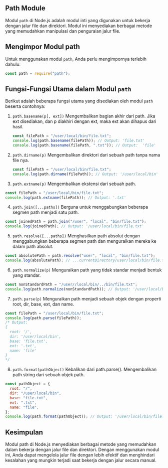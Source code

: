 ## Path Module

Modul `path` di Node.js adalah modul inti yang digunakan untuk bekerja dengan jalur file dan direktori. Modul ini menyediakan berbagai metode yang memudahkan manipulasi dan penguraian jalur file.

## Mengimpor Modul path

Untuk menggunakan modul `path`, Anda perlu mengimpornya terlebih dahulu:

```js
const path = require("path");
```

## Fungsi-Fungsi Utama dalam Modul `path`

Berikut adalah beberapa fungsi utama yang disediakan oleh modul `path` beserta contohnya:

1. `path.basename(p[, ext])`
   Mengembalikan bagian akhir dari path. Jika ext disediakan, dan p diakhiri dengan ext, maka ext akan dihapus dari hasil.

   ```js
   const filePath = "/user/local/bin/file.txt";
   console.log(path.basename(filePath)); // Output: 'file.txt'
   console.log(path.basename(filePath, ".txt")); // Output:  'file'
   ```

2. `path.dirname(p)`
   Mengembalikan direktori dari sebuah path tanpa nama file nya.

   ```js
   const filePath = "/user/local/bin/file.txt";
   console.log(path.dirname(filePath)); // Output: '/user/local/bin'
   ```

3. `path.extname(p)`
   Mengembalikan ekstensi dari sebuah path.

```js
const filePath = "/user/local/bin/file.txt";
console.log(path.extname(filePath)); // Output: '.txt'
```

4. `path.join([...paths])`
   Berguna untuk menggabungkan beberapa segmen path menjadi satu path.

```js
const joinedPath = path.join("/user", "local", "bin/file.txt");
console.log(joinedPath); // Output: '/user/local/bin/file.txt'
```

5. `path.resolve([...paths])`
   Menghasilkan path absolut dengan menggabungkan beberapa segmen path dan menguraikan mereka ke dalam path absolut.

```js
const absolutePath = path.resolve("user", "local", "bin/file.txt");
console.log(absolutePath); // ...currentDirectory/user/local/bin/file.txt
```

6. `path.normalize(p)`
   Menguraikan path yang tidak standar menjadi bentuk yang standar.

```js
const nonStandardPath = "/user//local/bin/../bin/file.txt";
console.log(path.normalize(nonStandardPath)); // Output: '/user/local/bin/file.txt'
```

7. `path.parse(p)`
   Menguraikan path menjadi sebuah objek dengan properti root, dir, base, ext, dan name.

```js
const filePath = "/user/local/bin/file.txt";
console.log(path.parse(filePath));
/* Output:
{
  root: '/',
  dir: '/user/local/bin',
  base: 'file.txt',
  ext: '.txt',
  name: 'file'
}
*/
```

8. `path.format(pathObject)`
   Kebalikan dari path.parse(). Mengembalikan path string dari sebuah objek path.

```js
const pathObject = {
  root: "/",
  dir: "/user/local/bin",
  base: "file.txt",
  ext: ".txt",
  name: "file",
};
console.log(path.format(pathObject)); // Output: '/user/local/bin/file.txt'
```

## Kesimpulan

Modul path di Node.js menyediakan berbagai metode yang memudahkan dalam bekerja dengan jalur file dan direktori. Dengan menggunakan modul ini, Anda dapat mengelola jalur file dengan lebih efektif dan menghindari kesalahan yang mungkin terjadi saat bekerja dengan jalur secara manual.
